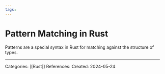 ```yaml
---
tags:
---
```

# Pattern Matching in Rust
Patterns are a special syntax in Rust for matching against the structure of types. 

---
Categories: [[Rust]]
References:
Created: 2024-05-24

